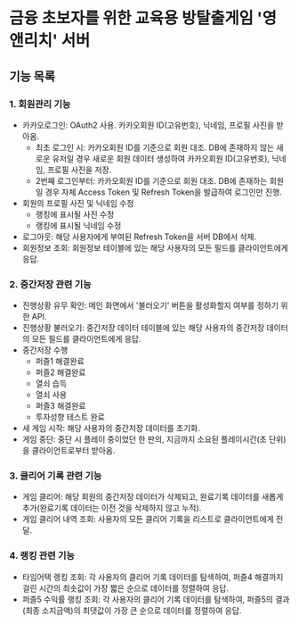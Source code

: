 # 금융 초보자를 위한 교육용 방탈출게임 '영앤리치' 서버

## 기능 목록
### 1. 회원관리 기능
- 카카오로그인: OAuth2 사용. 카카오회원 ID(고유번호), 닉네임, 프로필 사진을 받아옴.
  - 최초 로그인 시: 카카오회원 ID를 기준으로 회원 대조. DB에 존재하지 않는 새로운 유저일 경우 새로운 회원 데이터 생성하여 카카오회원 ID(고유번호), 닉네임, 프로필 사진을 저장.
  - 2번째 로그인부터: 카카오회원 ID를 기준으로 회원 대조. DB에 존재하는 회원일 경우 자체 Access Token 및 Refresh Token을 발급하여 로그인만 진행.
- 회원의 프로필 사진 및 닉네임 수정
  - 랭킹에 표시될 사진 수정
  - 랭킹에 표시될 닉네임 수정
- 로그아웃: 해당 사용자에게 부여된 Refresh Token을 서버 DB에서 삭제.
- 회원정보 조회: 회원정보 테이블에 있는 해당 사용자의 모든 필드를 클라이언트에게 응답.
### 2. 중간저장 관련 기능
- 진행상황 유무 확인: 메인 화면에서 '불러오기' 버튼을 활성화할지 여부를 정하기 위한 API.
- 진행상황 불러오기: 중간저장 데이터 테이블에 있는 해당 사용자의 중간저장 데이터의 모든 필드를 클라이언트에게 응답.
- 중간저장 수행
  - 퍼즐1 해결완료
  - 퍼즐2 해결완료
  - 열쇠 습득
  - 열쇠 사용
  - 퍼즐3 해결완료
  - 투자성향 테스트 완료
- 새 게임 시작: 해당 사용자의 중간저장 데이터를 초기화.
- 게임 중단: 중단 시 플레이 중이었던 한 판의, 지금까지 소요된 플레이시간(초 단위)을 클라이언트로부터 받아옴.
### 3. 클리어 기록 관련 기능
- 게임 클리어: 해당 회원의 중간저장 데이터가 삭제되고, 완료기록 데이터를 새롭게 추가(완료기록 데이터는 이전 것을 삭제하지 않고 누적).
- 게임 클리어 내역 조회: 사용자의 모든 클리어 기록을 리스트로 클라이언트에게 전달.
### 4. 랭킹 관련 기능
- 타임어택 랭킹 조회: 각 사용자의 클리어 기록 데이터를 탐색하여, 퍼즐4 해결까지 걸린 시간의 최솟값이 가장 짧은 순으로 데이터를 정렬하여 응답.
- 퍼즐5 수익률 랭킹 조회: 각 사용자의 클리어 기록 데이터를 탐색하여, 퍼즐5의 결과(최종 소지금액)의 최댓값이 가장 큰 순으로 데이터를 정렬하여 응답.
